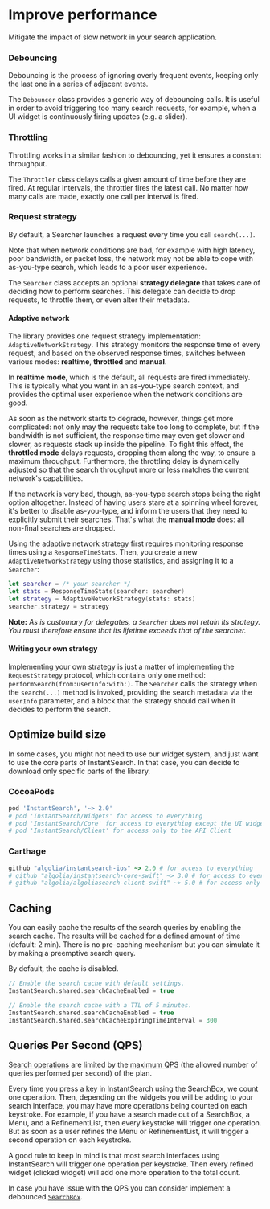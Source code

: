 # Improve performance

Mitigate the impact of slow network in your search application.

### Debouncing

Debouncing is the process of ignoring overly frequent events, keeping only the last one in a series of adjacent events.

The `Debouncer` class provides a generic way of debouncing calls. It is useful in order to avoid triggering too many search requests, for example, when a UI widget is continuously firing updates (e.g. a slider).

### Throttling

Throttling works in a similar fashion to debouncing, yet it ensures a constant throughput.

The `Throttler` class delays calls a given amount of time before they are fired. At regular intervals, the throttler fires the latest call. No matter how many calls are made, exactly one call per interval is fired.

### Request strategy

By default, a Searcher launches a request every time you call `search(...)`.

Note that when network conditions are bad, for example with high latency, poor bandwidth, or packet loss, the network may not be able to cope with as-you-type search, which leads to a poor user experience.

The `Searcher` class accepts an optional **strategy delegate** that takes care of deciding how to perform searches. This delegate can decide to drop requests, to throttle them, or even alter their metadata.

#### Adaptive network

The library provides one request strategy implementation: `AdaptiveNetworkStrategy`. This strategy monitors the response time of every request, and based on the observed response times, switches between various modes: **realtime**, **throttled** and **manual**.

In **realtime mode**, which is the default, all requests are fired immediately. This is typically what you want in an as-you-type search context, and provides the optimal user experience when the network conditions are good.

As soon as the network starts to degrade, however, things get more complicated: not only may the requests take too long to complete, but if the bandwidth is not sufficient, the response time may even get slower and slower, as requests stack up inside the pipeline. To fight this effect, the **throttled mode** delays requests, dropping them along the way, to ensure a maximum throughput. Furthermore, the throttling delay is dynamically adjusted so that the search throughput more or less matches the current network's capabilities.

If the network is very bad, though, as-you-type search stops being the right option altogether. Instead of having users stare at a spinning wheel forever, it's better to disable as-you-type, and inform the users that they need to explicitly submit their searches. That's what the **manual mode** does: all non-final searches are dropped.

Using the adaptive network strategy first requires monitoring response times using a `ResponseTimeStats`. Then, you create a new `AdaptiveNetworkStrategy` using those statistics, and assigning it to a `Searcher`:

```swift
let searcher = /* your searcher */
let stats = ResponseTimeStats(searcher: searcher)
let strategy = AdaptiveNetworkStrategy(stats: stats)
searcher.strategy = strategy
```

**Note:** *As is customary for delegates, a `Searcher` does not retain its strategy. You must therefore ensure that its lifetime exceeds that of the searcher.*


#### Writing your own strategy

Implementing your own strategy is just a matter of implementing the `RequestStrategy` protocol, which contains only one method: `performSearch(from:userInfo:with:)`. The `Searcher` calls the strategy when the `search(...)` method is invoked, providing the search metadata via the `userInfo` parameter, and a block that the strategy should call when it decides to perform the search.


## Optimize build size

In some cases, you might not need to use our widget system, and just want to use the core parts of InstantSearch. In that case, you can decide to download only specific parts of the library.

### CocoaPods

```ruby
pod 'InstantSearch', '~> 2.0'
# pod 'InstantSearch/Widgets' for access to everything
# pod 'InstantSearch/Core' for access to everything except the UI widgets
# pod 'InstantSearch/Client' for access only to the API Client
```

### Carthage

```ruby
github "algolia/instantsearch-ios" ~> 2.0 # for access to everything
# github "algolia/instantsearch-core-swift" ~> 3.0 # for access to everything except the UI widgets
# github "algolia/algoliasearch-client-swift" ~> 5.0 # for access only to the API Client
```

## Caching

You can easily cache the results of the search queries by enabling the search cache. The results will be cached for a defined amount of time (default: 2 min). There is no pre-caching mechanism but you can simulate it by making a preemptive search query.

By default, the cache is disabled.

```swift
// Enable the search cache with default settings.
InstantSearch.shared.searchCacheEnabled = true

// Enable the search cache with a TTL of 5 minutes.
InstantSearch.shared.searchCacheEnabled = true
InstantSearch.shared.searchCacheExpiringTimeInterval = 300
```

## Queries Per Second (QPS)

[Search operations](<%= app_data.instantsearch.links.faq.operations %>) are limited by the [maximum QPS](<%= app_data.instantsearch.links.faq.qps %>) (the allowed number of queries performed per second) of the plan.

Every time you press a key in InstantSearch using the SearchBox, we count one operation. Then, depending on the widgets you will be adding to your search interface, you may have more operations being counted on each keystroke. For example, if you have a search made out of a SearchBox, a Menu, and a RefinementList, then every keystroke will trigger one operation. But as soon as a user refines the Menu or RefinementList, it will trigger a second operation on each keystroke.

A good rule to keep in mind is that most search interfaces using InstantSearch will trigger one operation per keystroke. Then every refined widget (clicked widget) will add one more operation to the total count.

In case you have issue with the QPS you can consider implement a debounced [`SearchBox`](/doc/api-reference/widgets/search-box/ios/).
